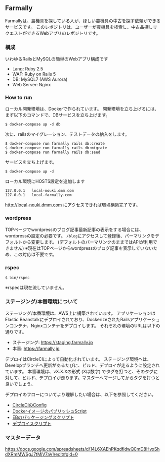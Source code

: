 ## Farmally

Farmallyは、農機具を探している人が、ほしい農機具の中古を探す依頼ができるサービスです。
このレポジトリは、ユーザーが農機具を検索し、中古品探しリクエストができるWebアプリのレポジトリです。

### 構成

いわゆるRailsとMySQLの簡単のWebアプリ構成です

- Lang: Ruby 2.5
- WAF: Ruby on Rails 5
- DB: MySQL7 (AWS Aurora)
- Web Server: Nginx

### How to run

ローカル開発環境は、Dockerで作られています。
開発環境を立ち上げるには、まず以下のコマンドで、DBサービスを立ち上げます。

```
$ docker-compose up -d db
```

次に、railsのマイグレーション、テストデータの納入をします。

```
$ docker-compose run farmally rails db:create
$ docker-compose run farmally rails db:migrate
$ docker-compose run farmally rails db:seed
```

サービスを立ち上げます。

```
$ docker-compose up -d
```

ローカル環境にHOSTS設定を追加します

```
127.0.0.1   local-nouki.dmm.com
127.0.0.1   local-farmally.com
```

http://local-nouki.dmm.com にアクセスできれば環境構築完了です。

### wordpress
TOPページでwordpressのブログ記事最新記事の表示をする場合には、wordpressの設定の必要です。
`/blog`にアクセスして登録後、パーマリンクをデフォルトから変更します。
(デフォルトのパーマリンクのままではAPIが利用できません)
※現在はTOPページからwordpressのブログ記事を表示していないため、この対応は不要です。

### rspec
```
$ bin/rspec
```
※rspecは現在流していません。

### ステージング/本番環境について

ステージング/本番環境は、AWS上に構築されています。
アプリケーションはElastic Beanstalkにデプロイされており、DockerizeされたRailsアプリケーションコンテナ、Nginxコンテナをデプロイします。
それぞれの環境のURLは以下の通りです。

- ステージング: https://staging.farmally.jp
- 本番:  https://farmally.jp

デプロイはCircleCIによって自動化されています。
ステージング環境へは、Developブランチへ更新があるたびに、ビルド、デプロイが走るように設定されています。
本番環境は、vX.X.Xの形式 (Xは数字) でタグを打つと、そのタグに対して、ビルド、デプロイが走ります。マスターへマージしてからタグを打つと良いでしょう。

デプロイのフローについてより理解したい場合は、以下を参照してください。

* [CircleCIのConfig](https://github.com/farmally/farmally/blob/develop/.circleci/config.yml)
* [DockerイメージのパブリッシュScript](https://github.com/farmally/farmally/blob/develop/bin/publish.sh)
* [EBのパッケージングスクリプト](https://github.com/farmally/farmally/blob/develop/bin/packaging.sh)
* [デプロイスクリプト](https://github.com/farmally/farmally/blob/develop/bin/deploy.sh)

### マスターデータ

https://docs.google.com/spreadsheets/d/14L6XAEhPKqdfldwQ0mD8HvxShdXRmMWSgJ7tMjV7aVI/edit#gid=0
